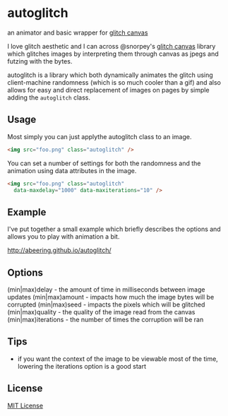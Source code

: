 autoglitch
==========

an animator and basic wrapper for [glitch canvas](https://github.com/snorpey/glitch-canvas)

I love glitch aesthetic and I can across @snorpey's [glitch canvas](https://github.com/snorpey/glitch-canvas) library which glitches images by interpreting them through canvas as jpegs and futzing with the bytes.

autoglitch is a library which both dynamically animates the glitch using client-machine randomness (which is so much cooler than a gif) and also allows for easy and direct replacement of images on pages by simple adding the `autoglitch` class.

Usage
-------

Most simply you can just applythe autoglitch class to an image.

```html
<img src="foo.png" class="autoglitch" />
```

You can set a number of settings for both the randomness and the animation using data attributes in the image.

```html
<img src="foo.png" class="autoglitch"
  data-maxdelay="1000" data-maxiterations="10" />
```

Example
-------

I've put together a small example which briefly describes the options and allows you to play with animation a bit.

http://abeering.github.io/autoglitch/

Options
-------

(min|max)delay - the amount of time in milliseconds between image updates
(min|max)amount - impacts how much the image bytes will be corrupted
(min|max)seed - impacts the pixels which will be glitched
(min|max)quality - the quality of the image read from the canvas
(min|max)iterations - the number of times the corruption will be ran

Tips
----

- if you want the context of the image to be viewable most of the time, lowering the iterations option is a good start

License
-------

[MIT License](http://opensource.org/licenses/MIT)
